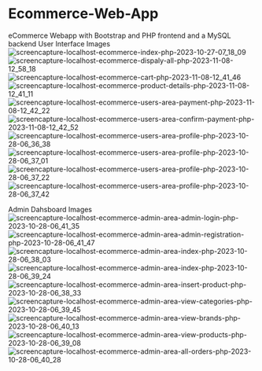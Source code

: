 # Ecommerce-Web-App
eCommerce Webapp with Bootstrap and PHP frontend and a MySQL backend 
User Interface Images
![screencapture-localhost-ecommerce-index-php-2023-10-27-07_18_09](https://github.com/SandeepKomal/Ecommerce-Web-App/assets/99358567/820e9f8b-bbca-47f4-8688-41753578223f)
![screencapture-localhost-ecommerce-dispaly-all-php-2023-11-08-12_58_18](https://github.com/SandeepKomal/Ecommerce-Web-App/assets/99358567/7d68d44c-bcf3-4bbd-8fa8-e47707f6a285)
![screencapture-localhost-ecommerce-cart-php-2023-11-08-12_41_46](https://github.com/SandeepKomal/Ecommerce-Web-App/assets/99358567/e03281f6-ffce-4bdb-9e70-5bad6e2ee5d8)
![screencapture-localhost-ecommerce-product-details-php-2023-11-08-12_41_11](https://github.com/SandeepKomal/Ecommerce-Web-App/assets/99358567/c07df8c1-8a42-4ea5-bd3f-bec2b2b51ce8)
![screencapture-localhost-ecommerce-users-area-payment-php-2023-11-08-12_42_22](https://github.com/SandeepKomal/Ecommerce-Web-App/assets/99358567/f1f49576-eb5a-4648-b6b6-7f6322059ed6)
![screencapture-localhost-ecommerce-users-area-confirm-payment-php-2023-11-08-12_42_52](https://github.com/SandeepKomal/Ecommerce-Web-App/assets/99358567/0dd3509a-3b6c-4d6b-8022-75b9281dfec0)
![screencapture-localhost-ecommerce-users-area-profile-php-2023-10-28-06_36_38](https://github.com/SandeepKomal/Ecommerce-Web-App/assets/99358567/abafcde3-1dfe-460b-89cd-80d2d5178b27)
![screencapture-localhost-ecommerce-users-area-profile-php-2023-10-28-06_37_01](https://github.com/SandeepKomal/Ecommerce-Web-App/assets/99358567/5dd280fa-b831-4107-b29d-59ab2316dd2e)
![screencapture-localhost-ecommerce-users-area-profile-php-2023-10-28-06_37_22](https://github.com/SandeepKomal/Ecommerce-Web-App/assets/99358567/c090339e-c699-409f-9dca-d84adc551b59)
![screencapture-localhost-ecommerce-users-area-profile-php-2023-10-28-06_37_42](https://github.com/SandeepKomal/Ecommerce-Web-App/assets/99358567/ebb3198b-c433-43a7-a5d6-c6ed5d2b5d80)

Admin Dahsboard Images
![screencapture-localhost-ecommerce-admin-area-admin-login-php-2023-10-28-06_41_35](https://github.com/SandeepKomal/Ecommerce-Web-App/assets/99358567/0b81b890-dbff-46ff-9703-a697bd43621a)
![screencapture-localhost-ecommerce-admin-area-admin-registration-php-2023-10-28-06_41_47](https://github.com/SandeepKomal/Ecommerce-Web-App/assets/99358567/db73e52b-7fcb-4b2a-8360-f26a9148db9a)
![screencapture-localhost-ecommerce-admin-area-index-php-2023-10-28-06_38_03](https://github.com/SandeepKomal/Ecommerce-Web-App/assets/99358567/4d4d5466-100e-43fd-995e-f9c486452b7a)
![screencapture-localhost-ecommerce-admin-area-index-php-2023-10-28-06_39_24](https://github.com/SandeepKomal/Ecommerce-Web-App/assets/99358567/fd9285d8-8fff-4a09-a23a-c48b3105475a)
![screencapture-localhost-ecommerce-admin-area-insert-product-php-2023-10-28-06_38_33](https://github.com/SandeepKomal/Ecommerce-Web-App/assets/99358567/e1a608e0-f95f-431b-a596-0c60fafe9db5)
![screencapture-localhost-ecommerce-admin-area-view-categories-php-2023-10-28-06_39_45](https://github.com/SandeepKomal/Ecommerce-Web-App/assets/99358567/7732c5f7-3886-4a79-9a95-d70700274c4c)
![screencapture-localhost-ecommerce-admin-area-view-brands-php-2023-10-28-06_40_13](https://github.com/SandeepKomal/Ecommerce-Web-App/assets/99358567/116b96f3-7ffe-4393-b663-a41c59c04d09)
![screencapture-localhost-ecommerce-admin-area-view-products-php-2023-10-28-06_39_08](https://github.com/SandeepKomal/Ecommerce-Web-App/assets/99358567/79227a33-0f1d-4e78-8321-90ccd1c5b4a7)
![screencapture-localhost-ecommerce-admin-area-all-orders-php-2023-10-28-06_40_28](https://github.com/SandeepKomal/Ecommerce-Web-App/assets/99358567/e6ec028a-6200-45dd-9843-3091eca57603)

